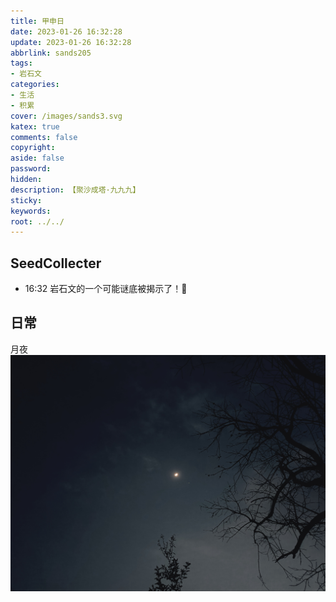```yaml
---
title: 甲申日
date: 2023-01-26 16:32:28
update: 2023-01-26 16:32:28
abbrlink: sands205
tags:
- 岩石文
categories:
- 生活
- 积累
cover: /images/sands3.svg
katex: true
comments: false
copyright:
aside: false
password:
hidden:
description: 【聚沙成塔·九九九】 
sticky: 
keywords:
root: ../../
---
```


## SeedCollecter
- 16:32 岩石文的一个可能谜底被揭示了！🎉


## 日常
月夜
![](../../../images/20230102/IMG_20230129_193818.jpg)